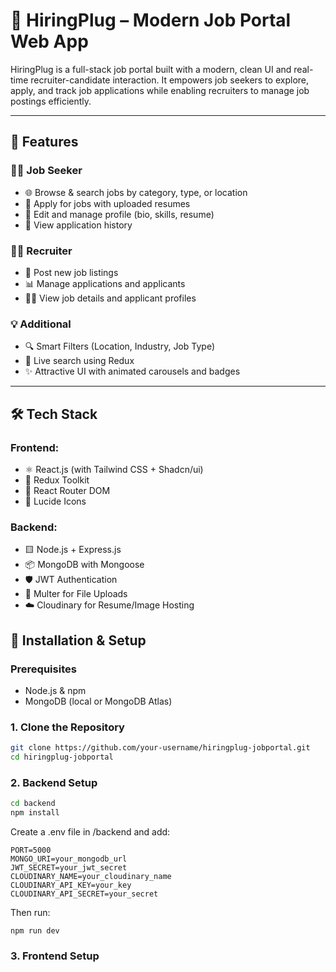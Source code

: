 # 🚀 HiringPlug – Modern Job Portal Web App

HiringPlug is a full-stack job portal built with a modern, clean UI and real-time recruiter-candidate interaction. It empowers job seekers to explore, apply, and track job applications while enabling recruiters to manage job postings efficiently.

---

## 📌 Features

### 👨‍💼 Job Seeker
- 🌐 Browse & search jobs by category, type, or location
- 📝 Apply for jobs with uploaded resumes
- 📁 Edit and manage profile (bio, skills, resume)
- 📄 View application history

### 🧑‍💼 Recruiter
- 🧾 Post new job listings
- 📊 Manage applications and applicants
- 🧑‍💻 View job details and applicant profiles

### 💡 Additional
- 🔍 Smart Filters (Location, Industry, Job Type)
- 🔁 Live search using Redux
- ✨ Attractive UI with animated carousels and badges

---

## 🛠️ Tech Stack

### Frontend:
- ⚛️ React.js (with Tailwind CSS + Shadcn/ui)
- 🔄 Redux Toolkit
- 🧭 React Router DOM
- 🎨 Lucide Icons

### Backend:
- 🟨 Node.js + Express.js
- 📦 MongoDB with Mongoose
- 🛡️ JWT Authentication
- 📁 Multer for File Uploads
- ☁️ Cloudinary for Resume/Image Hosting


## 🔧 Installation & Setup

### Prerequisites
- Node.js & npm
- MongoDB (local or MongoDB Atlas)

### 1. Clone the Repository

```bash
git clone https://github.com/your-username/hiringplug-jobportal.git
cd hiringplug-jobportal

```
### 2. Backend Setup
```bash
cd backend
npm install
```
Create a .env file in /backend and add:
```
PORT=5000
MONGO_URI=your_mongodb_url
JWT_SECRET=your_jwt_secret
CLOUDINARY_NAME=your_cloudinary_name
CLOUDINARY_API_KEY=your_key
CLOUDINARY_API_SECRET=your_secret
```
Then run:
```
npm run dev

```
### 3. Frontend Setup
